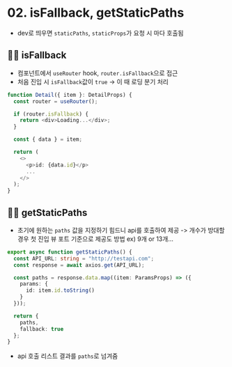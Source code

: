 # 02. isFallback, getStaticPaths
* dev로 띄우면 `staticPaths`, `staticProps`가 요청 시 마다 호출됨

## 👩‍💻 isFallback

* 컴포넌트에서 `useRouter` hook, `router.isFallback`으로 접근
* 처음 진입 시 `isFallback`값이 `true` -> 이 때 로딩 분기 처리

```typescript
function Detail({ item }: DetailProps) {
  const router = useRouter();

  if (router.isFallback) {
    return <div>Loading...</div>;
  }

  const { data } = item;

  return (
    <>
      <p>id: {data.id}</p>
      ...
    </>
  );
}
```

## 👩‍💻 getStaticPaths

* 초기에 원하는 `paths` 값을 지정하기 힘드니 api를 호출하여 제공 -> 개수가 방대할 경우 첫 진입 뷰 포트 기준으로 제공도 방법 ex) 9개 or 13개...

```typescript
export async function getStaticPaths() {
  const API_URL: string = "http://testapi.com";
  const response = await axios.get(API_URL);

  const paths = response.data.map((item: ParamsProps) => ({
    params: {
      id: item.id.toString()
    }
  }));

  return {
    paths,
    fallback: true
  };
}
```

* api 호출 리스트 결과를 `paths`로 넘겨줌